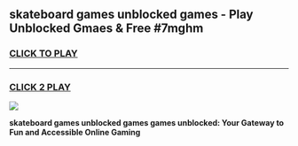 
## skateboard games unblocked games - Play Unblocked Gmaes & Free #7mghm
<h3>
<a href="https://news.freeplayer.one?title=skateboard_games_unblocked_games&ref=03M">CLICK TO PLAY</a></h3>
<hr>

<h3>
<a href="https://news.freeplayer.one?title=skateboard_games_unblocked_games&ref=03M">CLICK 2 PLAY</a>
  
</h3>

<a href="https://news.freeplayer.one?title=skateboard_games_unblocked_games&ref=03M"><img src="https://clearcache.store/games.png"></a>


**skateboard games unblocked games games unblocked: Your Gateway to Fun and Accessible Online Gaming**
